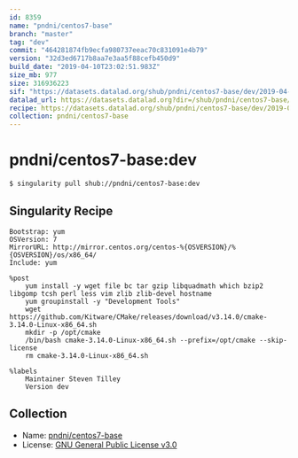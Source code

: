 ```yaml
---
id: 8359
name: "pndni/centos7-base"
branch: "master"
tag: "dev"
commit: "464281874fb9ecfa980737eeac70c831091e4b79"
version: "32d3ed6717b8aa7e3aa5f88cefb450d9"
build_date: "2019-04-10T23:02:51.983Z"
size_mb: 977
size: 316936223
sif: "https://datasets.datalad.org/shub/pndni/centos7-base/dev/2019-04-10-46428187-32d3ed67/32d3ed6717b8aa7e3aa5f88cefb450d9.simg"
datalad_url: https://datasets.datalad.org?dir=/shub/pndni/centos7-base/dev/2019-04-10-46428187-32d3ed67/
recipe: https://datasets.datalad.org/shub/pndni/centos7-base/dev/2019-04-10-46428187-32d3ed67/Singularity
collection: pndni/centos7-base
---
```


# pndni/centos7-base:dev

```bash
$ singularity pull shub://pndni/centos7-base:dev
```

## Singularity Recipe

```singularity
Bootstrap: yum
OSVersion: 7
MirrorURL: http://mirror.centos.org/centos-%{OSVERSION}/%{OSVERSION}/os/x86_64/
Include: yum

%post
    yum install -y wget file bc tar gzip libquadmath which bzip2 libgomp tcsh perl less vim zlib zlib-devel hostname
    yum groupinstall -y "Development Tools"
    wget https://github.com/Kitware/CMake/releases/download/v3.14.0/cmake-3.14.0-Linux-x86_64.sh
    mkdir -p /opt/cmake
    /bin/bash cmake-3.14.0-Linux-x86_64.sh --prefix=/opt/cmake --skip-license
    rm cmake-3.14.0-Linux-x86_64.sh

%labels
    Maintainer Steven Tilley
    Version dev
```

## Collection

 - Name: [pndni/centos7-base](https://github.com/pndni/centos7-base)
 - License: [GNU General Public License v3.0](https://api.github.com/licenses/gpl-3.0)

